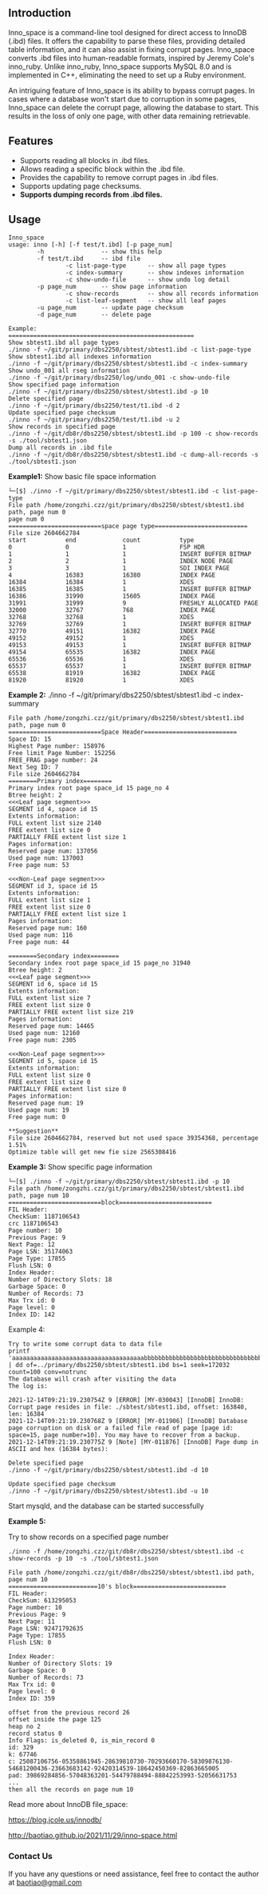 ## Introduction

Inno_space is a command-line tool designed for direct access to InnoDB (.ibd) files. It offers the capability to parse these files, providing detailed table information, and it can also assist in fixing corrupt pages. Inno_space converts .ibd files into human-readable formats, inspired by Jeremy Cole's inno_ruby. Unlike inno_ruby, Inno_space supports MySQL 8.0 and is implemented in C++, eliminating the need to set up a Ruby environment.

An intriguing feature of Inno_space is its ability to bypass corrupt pages. In cases where a database won't start due to corruption in some pages, Inno_space can delete the corrupt page, allowing the database to start. This results in the loss of only one page, with other data remaining retrievable.

## Features

* Supports reading all blocks in .ibd files.
* Allows reading a specific block within the .ibd file.
* Provides the capability to remove corrupt pages in .ibd files.
* Supports updating page checksums.
* **Supports dumping records from .ibd files.**

## Usage

```shell
Inno_space
usage: inno [-h] [-f test/t.ibd] [-p page_num]
        -h                -- show this help
        -f test/t.ibd     -- ibd file
                -c list-page-type      -- show all page types
                -c index-summary       -- show indexes information
                -c show-undo-file      -- show undo log detail
        -p page_num       -- show page information
                -c show-records        -- show all records information
                -c list-leaf-segment   -- show all leaf pages
        -u page_num       -- update page checksum
        -d page_num       -- delete page

Example:
====================================================
Show sbtest1.ibd all page types
./inno -f ~/git/primary/dbs2250/sbtest/sbtest1.ibd -c list-page-type
Show sbtest1.ibd all indexes information
./inno -f ~/git/primary/dbs2250/sbtest/sbtest1.ibd -c index-summary
Show undo_001 all rseg information
./inno -f ~/git/primary/dbs2250/log/undo_001 -c show-undo-file
Show specified page information
./inno -f ~/git/primary/dbs2250/sbtest/sbtest1.ibd -p 10
Delete specified page
./inno -f ~/git/primary/dbs2250/test/t1.ibd -d 2
Update specified page checksum
./inno -f ~/git/primary/dbs2250/test/t1.ibd -u 2
Show records in specified page
./inno -f ~/git/db8r/dbs2250/sbtest/sbtest1.ibd -p 100 -c show-records -s ./tool/sbtest1.json
Dump all records in .ibd file
./inno -f ~/git/db8r/dbs2250/sbtest/sbtest1.ibd -c dump-all-records -s ./tool/sbtest1.json

```

**Example1:**
Show basic file space information

```shell
└─[$] ./inno -f ~/git/primary/dbs2250/sbtest/sbtest1.ibd -c list-page-type
File path /home/zongzhi.czz/git/primary/dbs2250/sbtest/sbtest1.ibd path, page num 0
page num 0
==========================space page type==========================
File size 2604662784
start           end             count           type
0               0               1               FSP HDR
1               1               1               INSERT BUFFER BITMAP
2               2               1               INDEX NODE PAGE
3               3               1               SDI INDEX PAGE
4               16383           16380           INDEX PAGE
16384           16384           1               XDES
16385           16385           1               INSERT BUFFER BITMAP
16386           31990           15605           INDEX PAGE
31991           31999           9               FRESHLY ALLOCATED PAGE
32000           32767           768             INDEX PAGE
32768           32768           1               XDES
32769           32769           1               INSERT BUFFER BITMAP
32770           49151           16382           INDEX PAGE
49152           49152           1               XDES
49153           49153           1               INSERT BUFFER BITMAP
49154           65535           16382           INDEX PAGE
65536           65536           1               XDES
65537           65537           1               INSERT BUFFER BITMAP
65538           81919           16382           INDEX PAGE
81920           81920           1               XDES

```

**Example 2:**
./inno -f ~/git/primary/dbs2250/sbtest/sbtest1.ibd -c index-summary

```shell
File path /home/zongzhi.czz/git/primary/dbs2250/sbtest/sbtest1.ibd path, page num 0
==========================Space Header==========================
Space ID: 15
Highest Page number: 158976
Free limit Page Number: 152256
FREE_FRAG page number: 24
Next Seg ID: 7
File size 2604662784
========Primary index========
Primary index root page space_id 15 page_no 4
Btree height: 2
<<<Leaf page segment>>>
SEGMENT id 4, space id 15
Extents information:
FULL extent list size 2140
FREE extent list size 0
PARTIALLY FREE extent list size 1
Pages information:
Reserved page num: 137056
Used page num: 137003
Free page num: 53

<<<Non-Leaf page segment>>>
SEGMENT id 3, space id 15
Extents information:
FULL extent list size 1
FREE extent list size 0
PARTIALLY FREE extent list size 1
Pages information:
Reserved page num: 160
Used page num: 116
Free page num: 44

========Secondary index========
Secondary index root page space_id 15 page_no 31940
Btree height: 2
<<<Leaf page segment>>>
SEGMENT id 6, space id 15
Extents information:
FULL extent list size 7
FREE extent list size 0
PARTIALLY FREE extent list size 219
Pages information:
Reserved page num: 14465
Used page num: 12160
Free page num: 2305

<<<Non-Leaf page segment>>>
SEGMENT id 5, space id 15
Extents information:
FULL extent list size 0
FREE extent list size 0
PARTIALLY FREE extent list size 0
Pages information:
Reserved page num: 19
Used page num: 19
Free page num: 0

**Suggestion**
File size 2604662784, reserved but not used space 39354368, percentage 1.51%
Optimize table will get new fie size 2565308416
```

**Example 3:**
Show specific page information

```shell
└─[$] ./inno -f ~/git/primary/dbs2250/sbtest/sbtest1.ibd -p 10
File path /home/zongzhi.czz/git/primary/dbs2250/sbtest/sbtest1.ibd path, page num 10
==========================block==========================
FIL Header:
CheckSum: 1187106543
crc 1187106543
Page number: 10
Previous Page: 9
Next Page: 12
Page LSN: 35174063
Page Type: 17855
Flush LSN: 0
Index Header:
Number of Directory Slots: 18
Garbage Space: 0
Number of Records: 73
Max Trx id: 0
Page level: 0
Index ID: 142
```

Example 4:

```shell
Try to write some corrupt data to data file
printf 'aaaaaaaaaaaaaaaaaaaaaaaaaaaaaaaaaaaaabbbbbbbbbbbbbbbbbbbbbbbbbbbbbbbbbbbb' | dd of=../primary/dbs2250/sbtest/sbtest1.ibd bs=1 seek=172032 count=100 conv=notrunc
The database will crash after visiting the data
The log is:

2021-12-14T09:21:19.230754Z 9 [ERROR] [MY-030043] [InnoDB] InnoDB: Corrupt page resides in file: ./sbtest/sbtest1.ibd, offset: 163840, len: 16384
2021-12-14T09:21:19.230768Z 9 [ERROR] [MY-011906] [InnoDB] Database page corruption on disk or a failed file read of page [page id: space=15, page number=10]. You may have to recover from a backup.
2021-12-14T09:21:19.230775Z 9 [Note] [MY-011876] [InnoDB] Page dump in ASCII and hex (16384 bytes):

Delete specified page
./inno -f ~/git/primary/dbs2250/sbtest/sbtest1.ibd -d 10

Update specified page checksum
./inno -f ~/git/primary/dbs2250/sbtest/sbtest1.ibd -u 10
```

Start mysqld, and the database can be started successfully

**Example 5:**

Try to show records on a specified page number

```shell
./inno -f /home/zongzhi.czz/git/db8r/dbs2250/sbtest/sbtest1.ibd -c show-records -p 10  -s ./tool/sbtest1.json

File path /home/zongzhi.czz/git/db8r/dbs2250/sbtest/sbtest1.ibd path, page num 10
=========================10's block==========================
FIL Header:
CheckSum: 613295053
Page number: 10
Previous Page: 9
Next Page: 11
Page LSN: 92471792635
Page Type: 17855
Flush LSN: 0

Index Header:
Number of Directory Slots: 19
Garbage Space: 0
Number of Records: 73
Max Trx id: 0
Page level: 0
Index ID: 359

offset from the previous record 26
offset inside the page 125
heap no 2
record status 0
Info Flags: is_deleted 0, is_min_record 0
id: 329
k: 67746
c: 25087106756-05358861945-28639810730-70293660170-58309876130-54681200436-23663683142-92420314539-18642450369-82863665005
pad: 39869284856-57048363201-54479788494-88842253993-52056631753
... 
then all the records on page num 10

```





Read more about InnoDB file_space:

https://blog.jcole.us/innodb/

http://baotiao.github.io/2021/11/29/inno-space.html

### Contact Us
If you have any questions or need assistance, feel free to contact the author at baotiao@gmail.com
